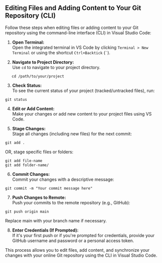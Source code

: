 ## Editing Files and Adding Content to Your Git Repository (CLI)

Follow these steps when editing files or adding content to your Git repository using the command-line interface (CLI) in Visual Studio Code:

1. **Open Terminal:** <br>
   Open the integrated terminal in VS Code by clicking `Terminal > New Terminal` or using the shortcut `Ctrl+Backtick` (`` ` ``).

2. **Navigate to Project Directory:** <br>
   Use `cd` to navigate to your project directory.
   
```shell
   cd /path/to/your/project
```


3. **Check Status:** <br>
To see the current status of your project (tracked/untracked files), run:
```shell
git status
```


4. **Edit or Add Content:** <br>
Make your changes or add new content to your project files using VS Code.


5. **Stage Changes:** <br>
Stage all changes (including new files) for the next commit:
```shell
git add .
```
OR, stage specific files or folders:
```shell
git add file-name
git add folder-name/
```


6. **Commit Changes:** <br>
Commit your changes with a descriptive message:
```shell
git commit -m "Your commit message here"
```


7. **Push Changes to Remote:** <br>
Push your commits to the remote repository (e.g., GitHub):
```shell
git push origin main
```

Replace main with your branch name if necessary.

8. **Enter Credentials (If Prompted):** <br>
If it's your first push or if you're prompted for credentials, provide your GitHub username and password or a personal access token.


This process allows you to edit files, add content, and synchronize your changes with your online Git repository using the CLI in Visual Studio Code.

